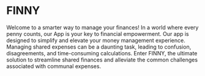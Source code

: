 # FINNY
 Welcome to a smarter way to manage your finances! In a world where every penny counts, our App is your key to financial empowerment. Our app is designed to simplify and elevate your money management experience. Managing shared expenses can be a daunting task, leading to confusion, disagreements, and time-consuming calculations. Enter FINNY, the ultimate solution to streamline shared finances and alleviate the common challenges associated with communal expenses.
